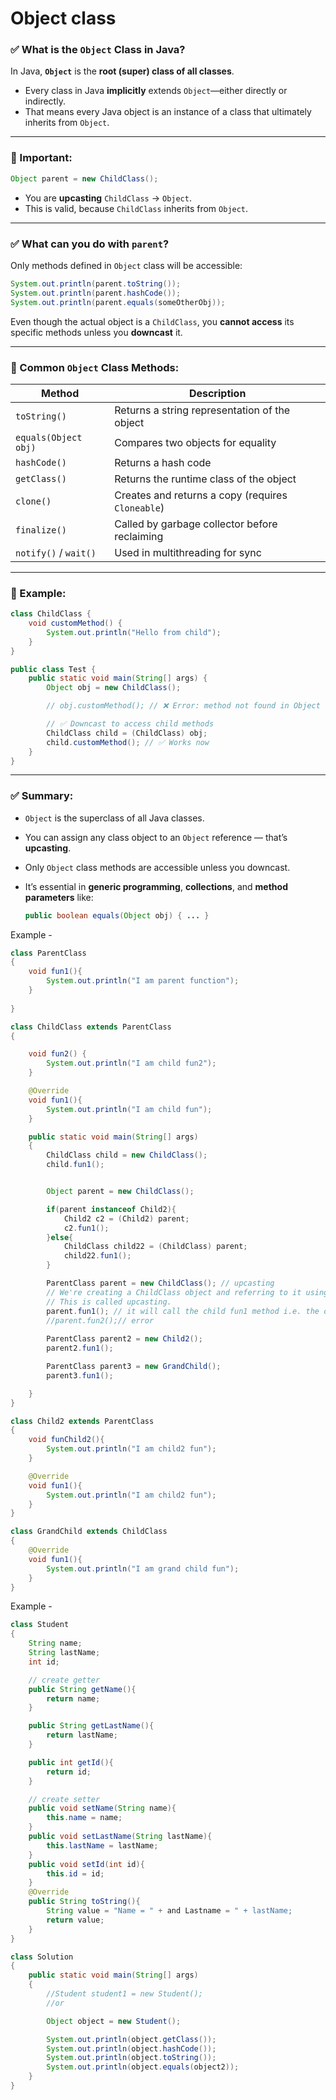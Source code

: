 # Object class

### ✅ What is the `Object` Class in Java?

In Java, **`Object`** is the **root (super) class of all classes**.

* Every class in Java **implicitly** extends `Object`—either directly or indirectly.
* That means every Java object is an instance of a class that ultimately inherits from `Object`.

---

### 📌 Important:

```java
Object parent = new ChildClass();
```

* You are **upcasting** `ChildClass` → `Object`.
* This is valid, because `ChildClass` inherits from `Object`.

---

### ✅ What can you do with `parent`?

Only methods defined in `Object` class will be accessible:

```java
System.out.println(parent.toString());
System.out.println(parent.hashCode());
System.out.println(parent.equals(someOtherObj));
```

Even though the actual object is a `ChildClass`, you **cannot access** its specific methods unless you **downcast** it.

---

### 🧠 Common `Object` Class Methods:

| Method                | Description                                       |
| --------------------- | ------------------------------------------------- |
| `toString()`          | Returns a string representation of the object     |
| `equals(Object obj)`  | Compares two objects for equality                 |
| `hashCode()`          | Returns a hash code                               |
| `getClass()`          | Returns the runtime class of the object           |
| `clone()`             | Creates and returns a copy (requires `Cloneable`) |
| `finalize()`          | Called by garbage collector before reclaiming     |
| `notify()` / `wait()` | Used in multithreading for sync                   |

---

### 🔁 Example:

```java
class ChildClass {
    void customMethod() {
        System.out.println("Hello from child");
    }
}

public class Test {
    public static void main(String[] args) {
        Object obj = new ChildClass();

        // obj.customMethod(); // ❌ Error: method not found in Object

        // ✅ Downcast to access child methods
        ChildClass child = (ChildClass) obj;
        child.customMethod(); // ✅ Works now
    }
}
```

---

### ✅ Summary:

* `Object` is the superclass of all Java classes.
* You can assign any class object to an `Object` reference — that’s **upcasting**.
* Only `Object` class methods are accessible unless you downcast.
* It’s essential in **generic programming**, **collections**, and **method parameters** like:

  ```java
  public boolean equals(Object obj) { ... }
  ```

Example - 

```java
class ParentClass 
{
	void fun1(){
		System.out.println("I am parent function");
	}
	
}
```

```java
class ChildClass extends ParentClass
{

	void fun2() {
        System.out.println("I am child fun2");
    }

	@Override
	void fun1(){
		System.out.println("I am child fun");
	}

	public static void main(String[] args) 
	{
		ChildClass child = new ChildClass();
		child.fun1();


		Object parent = new ChildClass();

		if(parent instanceof Child2){
			Child2 c2 = (Child2) parent;
			c2.fun1();
		}else{
			ChildClass child22 = (ChildClass) parent;
			child22.fun1();
		}

		ParentClass parent = new ChildClass(); // upcasting
		// We're creating a ChildClass object and referring to it using a ParentClass reference. 
		// This is called upcasting.
		parent.fun1(); // it will call the child fun1 method i.e. the overridden one
		//parent.fun2();// error
	
		ParentClass parent2 = new Child2();
		parent2.fun1();

		ParentClass parent3 = new GrandChild();
		parent3.fun1();

	}
}
```

```java
class Child2 extends ParentClass 
{
	void funChild2(){
		System.out.println("I am child2 fun");
	}

	@Override
	void fun1(){
		System.out.println("I am child2 fun");
	}
}
```

```java
class GrandChild extends ChildClass 
{
	@Override
	void fun1(){
		System.out.println("I am grand child fun");
	}
}
```

Example - 
```java
class Student 
{
	String name;
	String lastName;
	int id;

	// create getter
	public String getName(){
		return name;
	}

	public String getLastName(){
		return lastName;
	}

	public int getId(){
		return id;
	}

	// create setter
	public void setName(String name){
		this.name = name;
	}
	public void setLastName(String lastName){
		this.lastName = lastName;
	}
	public void setId(int id){
		this.id = id;
	}
    @Override
	public String toString(){
		String value = "Name = " + and Lastname = " + lastName;
		return value;
	}
}
```

```java
class Solution 
{
	public static void main(String[] args) 
	{
		//Student student1 = new Student();
		//or

		Object object = new Student();

		System.out.println(object.getClass());
		System.out.println(object.hashCode());
		System.out.println(object.toString());
		System.out.println(object.equals(object2));
	}
}
```